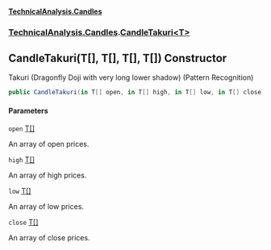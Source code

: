 #### [TechnicalAnalysis\.Candles](Atypical.TechnicalAnalysis.Candles.md 'Atypical\.TechnicalAnalysis\.Candles')
### [TechnicalAnalysis\.Candles](Atypical.TechnicalAnalysis.Candles.md#TechnicalAnalysis.Candles 'TechnicalAnalysis\.Candles').[CandleTakuri&lt;T&gt;](CandleTakuri_T_.md 'TechnicalAnalysis\.Candles\.CandleTakuri\<T\>')

## CandleTakuri\(T\[\], T\[\], T\[\], T\[\]\) Constructor

Takuri \(Dragonfly Doji with very long lower shadow\) \(Pattern Recognition\)

```csharp
public CandleTakuri(in T[] open, in T[] high, in T[] low, in T[] close);
```
#### Parameters

<a name='TechnicalAnalysis.Candles.CandleTakuri_T_.CandleTakuri(T[],T[],T[],T[]).open'></a>

`open` [T](CandleTakuri_T_.md#TechnicalAnalysis.Candles.CandleTakuri_T_.T 'TechnicalAnalysis\.Candles\.CandleTakuri\<T\>\.T')[\[\]](https://docs.microsoft.com/en-us/dotnet/api/System.Array 'System\.Array')

An array of open prices\.

<a name='TechnicalAnalysis.Candles.CandleTakuri_T_.CandleTakuri(T[],T[],T[],T[]).high'></a>

`high` [T](CandleTakuri_T_.md#TechnicalAnalysis.Candles.CandleTakuri_T_.T 'TechnicalAnalysis\.Candles\.CandleTakuri\<T\>\.T')[\[\]](https://docs.microsoft.com/en-us/dotnet/api/System.Array 'System\.Array')

An array of high prices\.

<a name='TechnicalAnalysis.Candles.CandleTakuri_T_.CandleTakuri(T[],T[],T[],T[]).low'></a>

`low` [T](CandleTakuri_T_.md#TechnicalAnalysis.Candles.CandleTakuri_T_.T 'TechnicalAnalysis\.Candles\.CandleTakuri\<T\>\.T')[\[\]](https://docs.microsoft.com/en-us/dotnet/api/System.Array 'System\.Array')

An array of low prices\.

<a name='TechnicalAnalysis.Candles.CandleTakuri_T_.CandleTakuri(T[],T[],T[],T[]).close'></a>

`close` [T](CandleTakuri_T_.md#TechnicalAnalysis.Candles.CandleTakuri_T_.T 'TechnicalAnalysis\.Candles\.CandleTakuri\<T\>\.T')[\[\]](https://docs.microsoft.com/en-us/dotnet/api/System.Array 'System\.Array')

An array of close prices\.